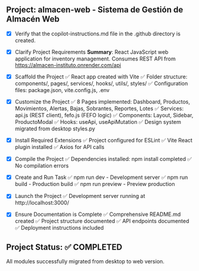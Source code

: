 <!-- Use this file to provide workspace-specific custom instructions to Copilot. -->

## Project: almacen-web - Sistema de Gestión de Almacén Web

- [x] Verify that the copilot-instructions.md file in the .github directory is created.

- [x] Clarify Project Requirements
  **Summary**: React JavaScript web application for inventory management. Consumes REST API from https://almacen-instituto.onrender.com/api

- [x] Scaffold the Project
  ✅ React app created with Vite
  ✅ Folder structure: components/, pages/, services/, hooks/, utils/, styles/
  ✅ Configuration files: package.json, vite.config.js, .env

- [x] Customize the Project
  ✅ 8 Pages implemented: Dashboard, Productos, Movimientos, Alertas, Bajas, Sobrantes, Reportes, Lotes
  ✅ Services: api.js (REST client), fefo.js (FEFO logic)
  ✅ Components: Layout, Sidebar, ProductoModal
  ✅ Hooks: useApi, useApiMutation
  ✅ Design system migrated from desktop styles.py

- [x] Install Required Extensions
  ✅ Project configured for ESLint
  ✅ Vite React plugin installed
  ✅ Axios for API calls

- [x] Compile the Project
  ✅ Dependencies installed: npm install completed
  ✅ No compilation errors

- [x] Create and Run Task
  ✅ npm run dev - Development server
  ✅ npm run build - Production build
  ✅ npm run preview - Preview production

- [x] Launch the Project
  ✅ Development server running at http://localhost:3000/

- [x] Ensure Documentation is Complete
  ✅ Comprehensive README.md created
  ✅ Project structure documented
  ✅ API endpoints documented
  ✅ Deployment instructions included

## Project Status: ✅ COMPLETED
All modules successfully migrated from desktop to web version.
